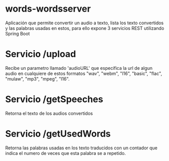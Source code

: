 # words-wordsserver
Aplicación que permite convertir un audio a texto, lista los texto convertidos y las palabras usadas en estos, para ello expone 3 
servicios REST utilizando Spring Boot


# Servicio /upload
Recibe un parametro llamado 'audioURL' que especifica la url de algun audio en cualquiere de estos formatos
"wav", "webm", "l16", "basic", "flac", "mulaw", "mp3", "mpeg", "l16".

# Servicio /getSpeeches
Retorna el texto de los audios convertidos

# Servicio /getUsedWords
Retorna las palabras usadas en los texto traducidos con un contador que indica el numero de veces que esta palabra se a repetido.
